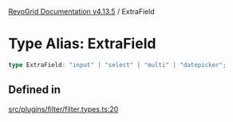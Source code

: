 [RevoGrid Documentation v4.13.5](README.md) / ExtraField

# Type Alias: ExtraField

```ts
type ExtraField: "input" | "select" | "multi" | "datepicker";
```

## Defined in

[src/plugins/filter/filter.types.ts:20](https://github.com/revolist/revogrid/blob/f32590b4b251a55e7610f26e48cd67947bdd6441/src/plugins/filter/filter.types.ts#L20)
